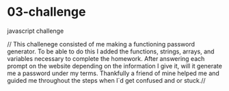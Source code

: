 # 03-challenge
javascript challenge 


 // This challenege consisted of me making a functioning password generator. To be able to do this I added the functions, strings, arrays, and variables necessary to complete the homework. After answering each prompt on the website depending on the information I give it, will it generate me a password under my terms. Thankfully a friend of mine helped me and guided me throughout the steps when I`d get confused and or stuck.//
